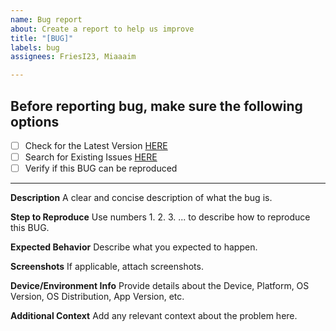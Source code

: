 ```yaml
---
name: Bug report
about: Create a report to help us improve
title: "[BUG]"
labels: bug
assignees: FriesI23, Miaaaim

---
```


<!-- This template is modified from GitHub's provided standard bug report template. 
template copyright belongs to GitHub. -->
## Before reporting bug, make sure the following options

- [ ] Check for the Latest Version [HERE](https://github.com/FriesI23/mhabit/releases/latest)
- [ ] Search for Existing Issues [HERE](https://github.com/FriesI23/mhabit/issues?q=is%3Aissue)
- [ ] Verify if this BUG can be reproduced

---

**Description**
A clear and concise description of what the bug is.

**Step to Reproduce**
Use numbers 1. 2. 3. ... to describe how to reproduce this BUG.

**Expected Behavior**
Describe what you expected to happen.

**Screenshots**
If applicable, attach screenshots.

**Device/Environment Info**
Provide details about the Device, Platform, OS Version, OS Distribution, App Version, etc.

**Additional Context**
Add any relevant context about the problem here.
